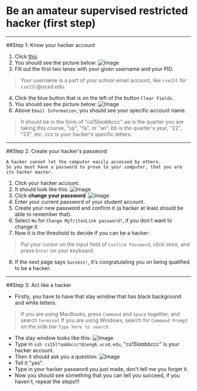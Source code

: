 # Be an amateur supervised restricted hacker (first step)
---
##Step 1: Know your hacker account
1. Click [this](https://sdacs.ucsd.edu/~icc/index.php).
2. You should see the picture below:
![Image](account-lookup.jpg)
3. Fill out the first two lanes with your given username and your PID.
> Your username is a part of your school email account, like `cse15l` for `cse15l`@ucsd.edu.
4. Click the blue button that is on the left of the button `Clear Fields`.
5. You should see the picture below:
![Image](account-lookup-result.jpg)
6. Above `Email Information`, you should see your specific account name. 
> It should be in the form of "cs15l*aabbccc*"
> *aa* is the quarter you are taking this course, "sp", "fa", or "wi".
> *bb* is the quarter's year, "22", "23", etc.
> *ccc* is your hacker's specific letters.
---
##Step 2: Create your hacker's password
```
A hacker cannot let the computer easily accessed by others.
So you must have a password to prove to your computer, that you are its hacker master.
```
1. Click your hacker account.
2. It should look like this:
![Image](page-to-change-password.jpg)
3. Click **change your password**.
![Image](change-password-page.jpg)
4. Enter your current password of your student account.
5. Create your new password and confirm it (a hacker at least should be able to remember that).
6. Select `No` for `Change MyTritonLink password?`, if you don't want to change it.
7. Now it is the threshold to decide if you can be a hacker:
> Put your cursor on the input field of `Confirm Password`, click once, and press `Enter` on your keyboard.
8. If the next page says `Success!`, it's congratulating you on being qualified to be a hacker.
---
##Step 3: Act like a hacker
* Firstly, you have to have that slay window that has black background and white letters.
> If you are using MacBooks, press `Command` and `Space` together, and search `terminal`
> If you are using Windows, search for `Command Prompt` on the side bar `Type here to search`.
* The slay window looks like this:
![Image](command-prompt.jpg)
* Type in `ssh cs15l*aabbccc*@ieng6.ucsd.edu`, "cs15l*aabbccc*" is your hacker account.
* Then it should ask you a question:
![Image](question.jpg)
* Tell it "yes".
* Type in your hacker password you just made, don't tell me you forget it.
* Now you should see something that you can tell you succeed, if you haven't, repeat the steps!!!

